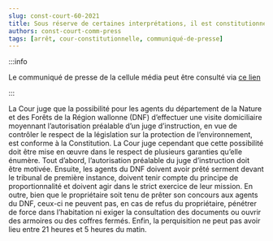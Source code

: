 ```yaml
---   
slug: const-court-60-2021
title: Sous réserve de certaines interprétations, il est constitutionnel que des agents régionaux compétents en matière d’environnement puissent pénétrer dans un domicile moyennant l’autorisation préalable du juge d’instruction
authors: const-court-comm-press
tags: [arrêt, cour-constitutionnelle, communiqué-de-presse]
---
```


:::info

Le communiqué de presse de la cellule média peut être consulté via [ce lien](https://www.const-court.be/public/f/2021/2021-060f-info.pdf) 

:::

La Cour juge que la possibilité pour les agents du département de la Nature et des Forêts de la Région wallonne (DNF) d’effectuer une visite domiciliaire moyennant l’autorisation préalable d’un juge d’instruction, en vue de contrôler le respect de la législation sur la protection de l’environnement, est conforme à la Constitution. La Cour juge cependant que cette possibilité doit être mise en œuvre dans le respect de plusieurs garanties qu’elle énumère. Tout d’abord, l’autorisation préalable du juge d’instruction doit être motivée. Ensuite, les agents du DNF doivent avoir prêté serment devant le tribunal de première instance, doivent tenir compte du principe de proportionnalité et doivent agir dans le strict exercice de leur mission. En outre, bien que le propriétaire soit tenu de prêter son concours aux agents du DNF, ceux-ci ne peuvent pas, en cas de refus du propriétaire, pénétrer de force dans l’habitation ni exiger la consultation des documents ou ouvrir des armoires ou des coffres fermés. Enfin, la perquisition ne peut pas avoir lieu entre 21 heures et 5 heures du matin.
